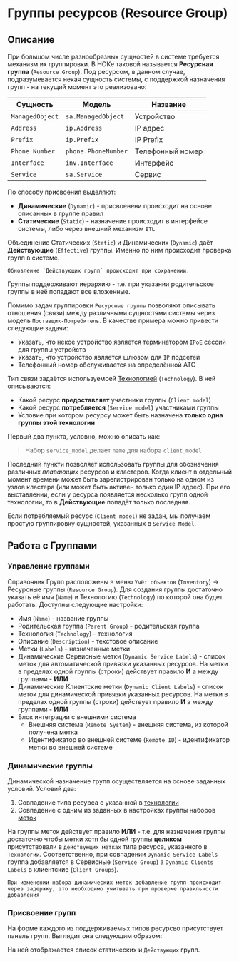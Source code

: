 # Группы ресурсов (Resource Group)

## Описание

При большом числе разнообразных сущностей в системе требуется механизм их группировки. В НОКе таковой называется **Ресурсная группа** (`Resource Group`). Под ресурсом, в данном случае, подразумевается некая сущность системы, с поддержкой назначения групп - на текущий момент это реализовано:

| Сущность       | Модель             | Название    |
| ---            | ---                | ---         |
| `ManagedObject`| `sa.ManagedObject` | Устройство  |
| `Address`      | `ip.Address`       | IP адрес    | 
| `Prefix`       | `ip.Prefix`        | IP Prefix   |
| `Phone Number` |  `phone.PhoneNumber`    | Телефонный номер |
| `Interface`    | `inv.Interface`    | Интерфейс   |
| `Service`      | `sa.Service`       | Сервис      |


По способу присвоения выделяют:
* **Динамические** (`Dynamic`) - присвоенени происходит на основе описанных в группе правил
* **Статические** (`Static`) - назначение происходит в интерфейсе системы, либо через внешний механизм `ETL`

Объединение Статическиx (`Static`) и Динамических (`Dynamic`) даёт **Действующие** (`Effective`) группы. Именно по ним происходит проверка групп в системе.

```
Обновление `Действующих групп` происходит при сохранении.
```

Группы поддерживают иерархию - т.е. при указании родительское группы в неё попадают все вложенные.


Помимо задач группировки `Ресурсные группы` позволяют описывать отношения (связи) между различными сущностями системы через модель `Поставщик-Потребитель`. В качестве примера можно привести следующие задачи:
* Указать, что некое устройство является терминатором `IPoE` сессий для группы устройств
* Указать, что устройство является шлюзом для `IP` подсетей
* Телефонный номер обслуживается на определённой АТС

Тип связи задаётся используемоей [Технологией](../technology/index.md) (`Technology`). В ней описываются:
* Какой ресурс **предоставляет** участники группы (`Client model`)
* Какой ресурс **потребляется**  (`Service model`) участниками группы
* Условие при котором ресурсу может быть назначена **только одна группы этой технологии**

Первый два пункта, условно, можно описать как:
> Набор `service_model` делает `name` для набора `client_model`
> 

Последний пункти позволяет использовать группы для обозначения различных *плавающих* ресурсов и кластеров. Когда клиент в отдельный момент времени может быть зарегистрирован только на одном из узлов кластера (или может быть активен только один IP адрес). При его выставлении, если у ресурса появляется несколько групп одной технологии, то в **Действующие** попадёт только последняя.

Если потребляемый ресурс (`Client model`) не задан, мы получаем простую группировку сущностей, указанных в `Service Model`.


## Работа с Группами

### Управление группами

Справочник Групп расположены в меню `Учёт объектов` (`Inventory`) -> Ресурсные группы (`Resource Group`). Для создания группы достаточно указать её имя (`Name`) и Технологию (`Technology`) по которой она будет работать. Доступны следующие настройки:

* Имя (`Name`) - название группы
* Родительская группа (`Parent Group`) - родительская группа
* Технология (`Technology`) - технология
* Описание (`Description`) - текстовое описание
* Метки (`Labels`) - назначенные метки
* Динамические Сервисные метки (`Dynamic Service Labels`) - список меток для автоматической привязки указанных ресурсов. На метки в пределах одной группы (строки) действует правило **И** а между группами - **ИЛИ**
* Динамические Клиентские метки (`Dynamic Client Labels`) - список меток для динамической привязки указанных ресурсов. На метки в пределах одной группы (строки) действует правило **И** а между группами - **ИЛИ**
* Блок интеграции с внешними система
    * Внешняя система (`Remote System`) - внешняя система, из которой получена метка
    * Идентификатор во внешней системе (`Remote ID`) - идентификатор метки во внешней системе

### Динамические группы

Динамической назначение групп осуществляется на основе заданных условий. Условий два:
1) Совпадение типа ресурса с указанной в [технологии](../technology/index.md)
2) Совпадение с одним из заданных в настройках группы наборов [меток](../label/index.md)

На группы меток действует правило **ИЛИ** - т.е. для назначения группы достаточно чтобы метки хотя бы одной группы **целиком** присутствовали в `действующих метках` типа ресурса, указанного в `Технологии`. Соответственно,  при совпадении `Dynamic Service Labels` группа добавляется в Сервисные (`Service Group`) а `Dynamic Clients Labels` в клиентские (`Client Groups`).

```
При изменении набора динамических меток добавление групп происходит через задержку, это необходимо учитывать при проверке правильности добавления
```


### Присвоение групп

На форме каждого из поддерживаемых типов ресурсво присутствует панель групп. Выглядит она следующим образом:

На ней отображается список статических и `Действующих` групп. 